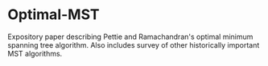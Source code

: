 # Optimal-MST
Expository paper describing Pettie and Ramachandran's optimal minimum spanning tree algorithm. Also includes survey of other historically important MST algorithms.
